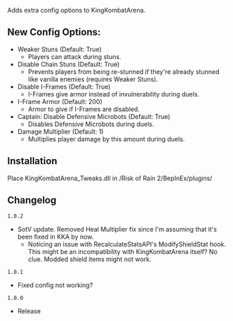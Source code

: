Adds extra config options to KingKombatArena.

## New Config Options:

- Weaker Stuns (Default: True)
	- Players can attack during stuns.
- Disable Chain Stuns (Default: True)
	- Prevents players from being re-stunned if they're already stunned like vanilla enemies (requires Weaker Stuns).
- Disable I-Frames (Default: True)
	- I-Frames give armor instead of invulnerability during duels.
- I-Frame Armor (Default: 200)
	- Armor to give if I-Frames are disabled.
- Captain: Disable Defensive Microbots (Default: True)
	- Disables Defensive Microbots during duels.
- Damage Multiplier (Default: 1)
	- Multiplies player damage by this amount during duels.

## Installation

Place KingKombatArena_Tweaks.dll in /Risk of Rain 2/BepInEx/plugins/

## Changelog

`1.0.2`

- SotV update. Removed Heal Multiplier fix since I'm assuming that it's been fixed in KKA by now.
	- Noticing an issue with RecalculateStatsAPI's ModifyShieldStat hook. This might be an incompatibility with KingKombatArena itself? No clue. Modded shield items might not work.

`1.0.1`

- Fixed config not working?

`1.0.0`

- Release